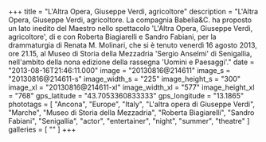 +++
title = "L'Altra Opera, Giuseppe Verdi, agricoltore"
description = "L'Altra Opera, Giuseppe Verdi, agricoltore. La compagnia Babelia&C. ha proposto un lato inedito del Maestro nello spettacolo 'L'Altra Opera, Giuseppe Verdi, agricoltore', di e con Roberta Biagiarelli e Sandro Fabiani, per la drammaturgia di Renata M. Molinari, che si è tenuto venerdì 16 agosto 2013, ore 21.15, al Museo di Storia della Mezzadria 'Sergio Anselmi' di Senigallia, nell'ambito della nona edizione della rassegna 'Uomini e Paesaggi'."
date = "2013-08-16T21:46:11.000"
image = "20130816@214611"
image_s = "20130816@214611-s"
image_width_s = "225"
image_height_s = "300"
image_xl = "20130816@214611-xl"
image_width_xl = "577"
image_height_xl = "768"
gps_latitude = "43.7053360833333"
gps_longitude = "13.1865"
phototags = [ "Ancona", "Europe", "Italy", "L'altra opera di Giuseppe Verdi", "Marche", "Museo di Storia della Mezzadria", "Roberta Biagiarelli", "Sandro Fabiani", "Senigallia", "actor", "entertainer", "night", "summer", "theatre" ]
galleries = [ "" ]
+++
